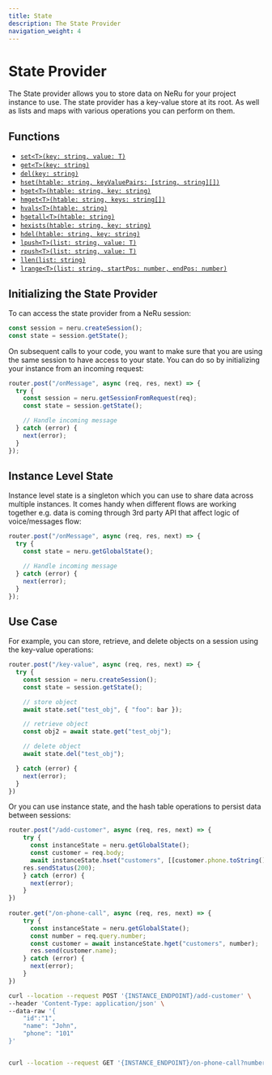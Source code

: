 ```yaml
---
title: State
description: The State Provider
navigation_weight: 4
---
```


# State Provider

The State provider allows you to store data on NeRu for your project instance to use. The state provider has a key-value store at its root. As well as lists and maps with various operations you can perform on them.

## Functions

* [`set<T>(key: string, value: T)`](/neru/code-snippets/state-provider/key-value-operations#set-a-value)
* [`get<T>(key: string)`](/neru/code-snippets/state-provider/key-value-operations#get-a-value)
* [`del(key: string)`](/neru/code-snippets/state-provider/key-value-operations#delete-a-value)
* [`hset(htable: string, keyValuePairs: [string, string][])`](/neru/code-snippets/state-provider/hash-table-operations#set-hash-table-values)
* [`hget<T>(htable: string, key: string)`](/neru/code-snippets/state-provider/hash-table-operations#get-a-hash-table-value)
* [`hmget<T>(htable: string, keys: string[])`](/neru/code-snippets/state-provider/hash-table-operations#getting-multiple-hash-table-values)
* [`hvals<T>(htable: string)`](/neru/code-snippets/state-provider/hash-table-operations#getting-all-hash-table-values)
* [`hgetall<T>(htable: string)`](/neru/code-snippets/state-provider/hash-table-operations#get-a-hash-table)
* [`hexists(htable: string, key: string)`](/neru/code-snippets/state-provider/hash-table-operations#check-a-hash-table-key-exists)
* [`hdel(htable: string, key: string)`](/neru/code-snippets/state-provider/hash-table-operations#delete-a-hash-table-value)
* [`lpush<T>(list: string, value: T)`](/neru/code-snippets/state-provider/list-operations#insert-elements-at-the-list-s-start)
* [`rpush<T>(list: string, value: T)`](/neru/code-snippets/state-provider/list-operations#insert-elements-at-the-list-s-end)
* [`llen(list: string)`](/neru/code-snippets/state-provider/list-operations#get-a-list-s-length)
* [`lrange<T>(list: string, startPos: number, endPos: number)`](/neru/code-snippets/state-provider/list-operations#get-a-list-elements-with-a-range)

## Initializing the State Provider

To can access the state provider from a NeRu session:

```javascript
const session = neru.createSession();
const state = session.getState();
```

On subsequent calls to your code, you want to make sure that you are using the same session to have access to your state. You can do so by initializing your instance from an incoming request: 

```javascript
router.post("/onMessage", async (req, res, next) => {
  try {
    const session = neru.getSessionFromRequest(req);
    const state = session.getState();

    // Handle incoming message
  } catch (error) {
    next(error);
  }
});
```

## Instance Level State

Instance level state is a singleton which you can use to share data across multiple instances. It comes handy when different flows are working together e.g. data is coming through 3rd party API that affect logic of voice/messages flow:


```javascript
router.post("/onMessage", async (req, res, next) => {
  try {
    const state = neru.getGlobalState();

    // Handle incoming message
  } catch (error) {
    next(error);
  }
});
```

## Use Case

For example, you can store, retrieve, and delete objects on a session using the key-value operations:

```javascript
router.post("/key-value", async (req, res, next) => {
  try {
    const session = neru.createSession();
    const state = session.getState();

    // store object
    await state.set("test_obj", { "foo": bar });

    // retrieve object
    const obj2 = await state.get("test_obj");

    // delete object
    await state.del("test_obj");

  } catch (error) {
    next(error);
  }
})
```

Or you can use instance state, and the hash table operations to persist data between sessions:

```javascript
router.post("/add-customer", async (req, res, next) => {
	try {
	  const instanceState = neru.getGlobalState();
	  const customer = req.body;
	  await instanceState.hset("customers", [[customer.phone.toString() , JSON.stringify(customer)]]);
    res.sendStatus(200);
	} catch (error) {
	  next(error);
	}
})
  
router.get("/on-phone-call", async (req, res, next) => {
	try {
	  const instanceState = neru.getGlobalState();
	  const number = req.query.number;
	  const customer = await instanceState.hget("customers", number);
	  res.send(customer.name);
	} catch (error) {
	  next(error);
	}
})
```

```sh
curl --location --request POST '{INSTANCE_ENDPOINT}/add-customer' \
--header 'Content-Type: application/json' \
--data-raw '{
    "id":"1",
    "name": "John",
    "phone": "101"
}'


curl --location --request GET '{INSTANCE_ENDPOINT}/on-phone-call?number=101'
```